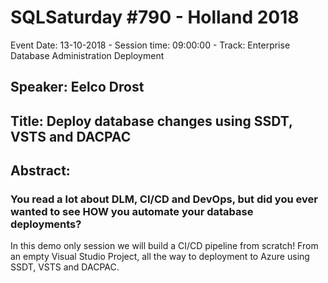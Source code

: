 # SQLSaturday #790 - Holland 2018
Event Date: 13-10-2018 - Session time: 09:00:00 - Track: Enterprise Database Administration  Deployment
## Speaker: Eelco Drost
## Title: Deploy database changes using SSDT, VSTS and DACPAC
## Abstract:
### You read a lot about DLM, CI/CD and DevOps, but did you ever wanted to see HOW you automate your database deployments?
In this demo only session we will build a CI/CD pipeline from scratch! From an empty Visual Studio Project, all the way to deployment to Azure using SSDT, VSTS and DACPAC.
